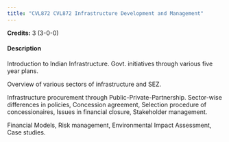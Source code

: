 ```yaml
---
title: "CVL872 CVL872 Infrastructure Development and Management"
---
```

**Credits:** 3 (3-0-0)

#### Description
Introduction to Indian Infrastructure. Govt. initiatives through various five year plans.

Overview of various sectors of infrastructure and SEZ.

Infrastructure procurement through Public-Private-Partnership. Sector-wise differences in policies, Concession agreement, Selection procedure of concessionaires, Issues in financial closure, Stakeholder management.

Financial Models, Risk management, Environmental Impact Assessment, Case studies.